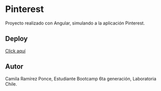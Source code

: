 # Pinterest

Proyecto realizado con Angular, simulando a la aplicación Pinterest.

## Deploy

[Click aquí](https://camiramirez.github.io/Pinterest-angular/)

## Autor

Camila Ramírez Ponce, Estudiante Bootcamp 6ta generación, Laboratoria Chile.
